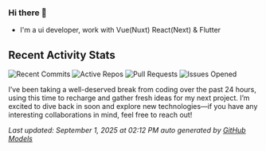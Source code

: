 ### Hi there 👋

- I'm a ui developer, work with Vue(Nuxt) React(Next) & Flutter

<!-- GITHUB_ACTIVITY_START -->

## Recent Activity Stats

![Recent Commits](https://img.shields.io/badge/Recent%20Commits-0-blue?style=flat&logoColor=white) ![Active Repos](https://img.shields.io/badge/Active%20Repos-0-green?style=flat&logoColor=white) ![Pull Requests](https://img.shields.io/badge/Pull%20Requests-0-orange?style=flat&logoColor=white) ![Issues Opened](https://img.shields.io/badge/Issues%20Opened-0-red?style=flat&logoColor=white)

I’ve been taking a well-deserved break from coding over the past 24 hours, using this time to recharge and gather fresh ideas for my next project. I’m excited to dive back in soon and explore new technologies—if you have any interesting collaborations in mind, feel free to reach out!

*Last updated: September 1, 2025 at 02:12 PM auto generated by [GitHub Models](https://github.com/stonega/stonega)*

<!-- GITHUB_ACTIVITY_END -->
